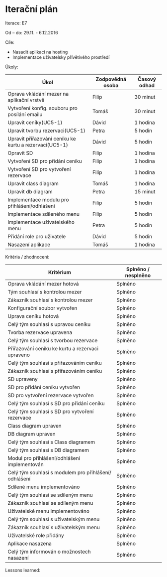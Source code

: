 <h1>Iterační plán</h1>
Iterace: E7 

Od – do: 29.11. - 6.12.2016


Cíle:
- Nasadit aplikaci na hosting
- Implementace uživatelsky přívětivého prostředí

Úkoly:

|Úkol|	Zodpovědná osoba|	Časový odhad|
|---|---|---|
|Oprava vkládání mezer na aplikační vrstvě|Filip|30 minut|
|Vytvoření konfig. souboru pro posílání emailu|Tomáš|30 minut|
|Upravit ceníky(UC5-1)|Dávid|1 hodina|
|Upravit tvorbu rezervaci(UC5-1)|Petra|5 hodin|
|Upravit přiřazování ceníku ke kurtu a rezervaci(UC5-1)|Dávid|5 hodin|
|Opravit SD|Filip|1 hodina|
|Vytvoření SD pro přidání ceníku|Filip|1 hodina|
|Vytvoření SD pro vytvoření rezervace|Filip|1 hodina|
|Upravit class diagram|Tomáš|1 hodina|
|Upravit db diagram|Petra|15 minut|
|Implementace modulu pro přihlášení/odhlášení|Filip|5 hodin|
|Implementace sdíleného menu|Filip|5 hodin|
|Implementace uživatelského menu|Petra|5 hodin|
|Přidání role pro uživatele|Dávid|5 hodin|
|Nasazení aplikace|Tomáš|1 hodina|

Kritéria / zhodnocení:

|Kritérium	|Splněno / nesplněno|
|---|---|
|Oprava vkládání mezer hotová|Splněno|
|Tým souhlasí s kontrolou mezer|Splněno|
|Zákazník souhlasí s kontrolou mezer|Splněno|
|Konfigurační soubor vytvořen|Splněno|
|Uprava ceníku hotová|Splněno|
|Celý tým souhlasí s upravou ceníku|Splněno|
|Tvorba rezervace upravena|Splněno|
|Celý tým souhlasí s tvorbou rezervace|Splněno|
|Přiřazování ceníku ke kurtu a rezervaci upraveno|Splněno|
|Celý tým souhlasí s přiřazováním ceníku|Splněno|
|Zákazník souhlasí s přiřazováním ceníku|Splněno|
|SD upraveny|Splněno|
|SD pro přidání ceníku vytvořen|Splněno|
|SD pro vytvoření rezervace vytvořen|Splněno|
|Celý tým souhlasí s SD pro přidání ceníku|Splněno|
|Celý tým souhlasí s SD pro vytvoření rezervace|Splněno|
|Class diagram upraven|Splněno|
|DB diagram upraven|Splněno|
|Celý tým souhlasí s Class diagramem|Splněno|
|Celý tým souhlasí s DB diagramem|Splněno|
|Modul pro přihlášení/odhlášení implementován|Splněno|
|Celý tým souhlasí s modulem pro přihlášení/ odhlášení|Splněno|
|Sdílené menu implementováno|Splněno|
|Celý tým souhlasí se sdíleným menu|Splněno|
|Zákazník souhlasí se sdíleným menu |Splněno|
|Uživatelské menu implementováno|Splněno|
|Celý tým souhlasí s uživatelským menu |Splněno|
|Zákazník souhlasí s uživatelským menu|Splněno|
|Uživatelské role přidány|Splněno|
|Aplikace nasazena|Splněno|
|Celý tým informován o možnostech nasazení|Splněno|





Lessons learned:
